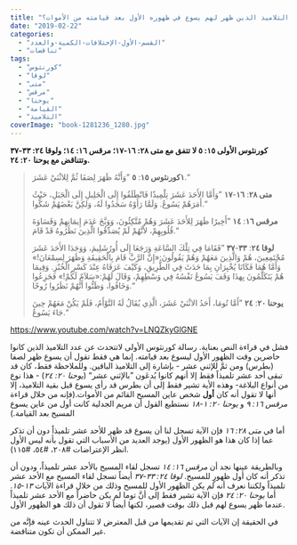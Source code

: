 ```yaml
---
title: "الإعتراض #٠١٨، كم كان عدد التلاميذ الذين ظهر لهم يسوع في ظهوره الأول بعد قيامته من الأموات؟"
date: "2019-02-22"
categories: 
  - "القسم-الأول-الإختلافات-الكمية-والعدد"
  - "تناقضات"
tags: 
  - "كورنثوس"
  - "لوقا"
  - "متى"
  - "مرقس"
  - "يوحنا"
  - "القيامة"
  - "التلاميذ"
coverImage: "book-1281236_1280.jpg"
---
```


**كورنثوس الأولى ١٥: ٥ لا تتفق مع متى ٢٨: ١٦-١٧؛ مرقس ١٦: ١٤؛ ولوقا ٢٤: ٣٣-٣٧ وتتناقض مع يوحنا ٢٠: ٢٤.**

> **١كورنثوس ١٥**: **٥** ”وَأَنَّهُ ظَهَرَ لِصَفَا ثُمَّ لِلاثْنَيْ عَشَرَ.“
> 
> **متى ٢٨**: **١٦**\-**١٧** ”وَأَمَّا الأَحَدَ عَشَرَ تِلْمِيذًا فَانْطَلَقُوا إِلَى الْجَلِيلِ إِلَى الْجَبَلِ، حَيْثُ أَمَرَهُمْ يَسُوعُ. وَلَمَّا رَأَوْهُ سَجَدُوا لَهُ، وَلكِنَّ بَعْضَهُمْ شَكُّوا.“
> 
> **مرقس ١٦**: **١٤** ”أَخِيرًا ظَهَرَ لِلأَحَدَ عَشَرَ وَهُمْ مُتَّكِئُونَ، وَوَبَّخَ عَدَمَ إِيمَانِهِمْ وَقَسَاوَةَ قُلُوبِهِمْ، لأَنَّهُمْ لَمْ يُصَدِّقُوا الَّذِينَ نَظَرُوهُ قَدْ قَامَ.“
> 
> **لوقا ٢٤**: **٣٣**\-**٣٧** ”فَقَامَا فِي تِلْكَ السَّاعَةِ وَرَجَعَا إِلَى أُورُشَلِيمَ، وَوَجَدَا الأَحَدَ عَشَرَ مُجْتَمِعِينَ، هُمْ وَالَّذِينَ مَعَهُمْ وَهُمْ يَقُولُونَ:«إِنَّ الرَّبَّ قَامَ بِالْحَقِيقَةِ وَظَهَرَ لِسِمْعَانَ!» وَأَمَّا هُمَا فَكَانَا يُخْبِرَانِ بِمَا حَدَثَ فِي الطَّرِيقِ، وَكَيْفَ عَرَفَاهُ عِنْدَ كَسْرِ الْخُبْزِ. وَفِيمَا هُمْ يَتَكَلَّمُونَ بِهذَا وَقَفَ يَسُوعُ نَفْسُهُ فِي وَسْطِهِمْ، وَقَالَ لَهُمْ:«سَلاَمٌ لَكُمْ!» فَجَزِعُوا وَخَافُوا، وَظَنُّوا أَنَّهُمْ نَظَرُوا رُوحًا.“
> 
> **يوحنا ٢٠**: **٢٤** ”أَمَّا تُومَا، أَحَدُ الاثْنَيْ عَشَرَ، الَّذِي يُقَالُ لَهُ التَّوْأَمُ، فَلَمْ يَكُنْ مَعَهُمْ حِينَ جَاءَ يَسُوعُ.“

https://www.youtube.com/watch?v=LNQZkyGlGNE

فشل في قراءة النص بعناية. رسالة كورنثوس الأولى لاتتحدث عن عدد التلاميذ الذين كانوا حاضرين وقت الظهور الأول ليسوع بعد قيامته. إنما هي فقط تقول أن يسوع ظهر لصفا (بطرس) ومن ثمَّ للإثني عشر - بإشارة إلى التلاميذ الباقين. وللملاحظة فقط، كان قد تبقى أحد عشر تلميذاً فقط إلا أنهم كانوا يُدعَون ”بالإثني عشر“ (_يوحنا ٢٠: ٢٤_) - هذا نوع من أنواع البلاغة\- وهذه الأية تشير فقط إلى أن بطرس قد رأى يسوع قبل بقية التلاميذ، إلا أنها لا تقول أنه كان **أول** شخص عاين المسيح القائم من الأموات.(فإنه من خلال قراءة _مرقس ١٦: ٩_ و _يوحنا ٢٠: ١-١٨_ نستطيع القول أن مريم الجدلية كانت أول من عاين يسوع المسيح بعد القيامة.)

أما في _متى ٢٨: ١٦_ فإن الآية تسجل لنا أن يسوع قد ظهر للأحد عشر تلميذاً دون أن تذكر عما إذا كان هذا هو الظهور الأول (يوجد العديد من الأسباب التي تقول بأنه ليس الأول انظر الإعتراضات #٢٠٨، #٥٤، #١١٥).

وبالطريقة عينها نجد أن _مرقس ١٦: ١٤_ تسجل لقاء المسيح بالأحد عشر تلميذاً، ودون أن تذكر أنه كان أول ظهورٍ للمسيح. _لوقا ٢٤: ٣٣-٣٧_ أيضاً تسجل لقاء المسيح مع الأحد عشر تلميذاً ولكننا نعرف أنه لم يكن الظهور الأول للمسيح وذلك من خلال قراءة الآيات _١٣-١٥_. أما _يوحنا ٢٠: ٢٤_ فإن الآية تشير فقط إلى أنَّ توما لم يكن حاضراً مع الأحد عشر تلميذاً عندما ظهر يسوع لهم قبل ذلك بوقت قصير، لكنها أيضاً لا تقول أن ذلك هو الظهور الأول.

في الحقيقة إن الآيات التي تم تقديمها من قبل المعترض لا تتناول الحدث عينه فإنَّه من غير الممكن أن تكون متناقضة.
